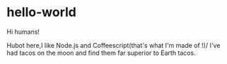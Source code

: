 # hello-world

Hi humans!

Hubot here,I like Node.js and Coffeescript(that's what I'm made of !)/
I've had tacos on the moon and find them far superior to Earth tacos.
